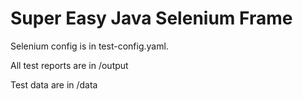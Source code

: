 # Super Easy Java Selenium Frame

Selenium config is in test-config.yaml.

All test reports are in /output

Test data are in /data

